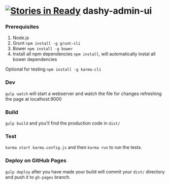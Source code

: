 [![Stories in Ready](https://badge.waffle.io/dashy-io/dashy-admin-ui.png?label=ready&title=Ready)](https://waffle.io/dashy-io/dashy-admin-ui)
dashy-admin-ui
==============

### Prerequisites
1) Node.js  
2) Grunt `npm install -g grunt-cli`  
3) Bower `npm install -g bower`  
4) Install all npm dependencies `npm install`, will automatically instal all bower dependencies

Optional for testing `npm install -g karma-cli`

### Dev 
`gulp watch` will start a webserver and watch the file for changes refreshing the page at localhost:9000

### Build
`gulp build` and you'll find the production code in `dist/`

### Test
`karma start karma.config.js` and then `karma run` to run the tests.

### Deploy on GitHub Pages
`gulp deploy` after you have made your build will commit your `dist/` directory and push it to `gh-pages` branch.
